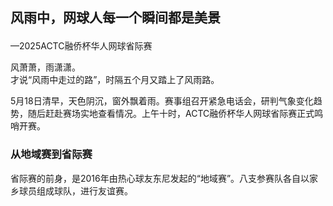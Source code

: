 <h2><p>风雨中，网球人每一个瞬间都是美景</p></h2>

<p>—2025ACTC融侨杯华人网球省际赛</p>

<p>风萧萧，雨潇潇。<br>才说“风雨中走过的路”，时隔五个月又踏上了风雨路。</p>

<p>5月18日清早，天色阴沉，窗外飘着雨。赛事组召开紧急电话会，研判气象变化趋势，随后赶赴赛场实地查看情况。上午十时，ACTC融侨杯华人网球省际赛正式鸣哨开赛。</p>

<h3><p>从地域赛到省际赛</p></h3>

<p>省际赛的前身，是2016年由热心球友东尼发起的“地域赛”。八支参赛队各自以家乡球员组成球队，进行友谊赛。</p>
